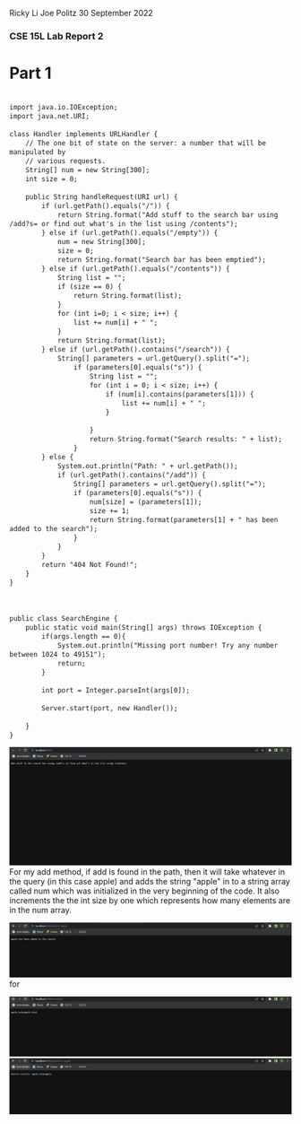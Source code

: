 Ricky Li
Joe Politz
30 September 2022

### CSE 15L Lab Report 2

# Part 1

```

import java.io.IOException;
import java.net.URI;

class Handler implements URLHandler {
    // The one bit of state on the server: a number that will be manipulated by
    // various requests.
    String[] num = new String[300];
    int size = 0;

    public String handleRequest(URI url) {
        if (url.getPath().equals("/")) {
            return String.format("Add stuff to the search bar using /add?s= or find out what's in the list using /contents");
        } else if (url.getPath().equals("/empty")) {
            num = new String[300];
            size = 0;
            return String.format("Search bar has been emptied");
        } else if (url.getPath().equals("/contents")) {
            String list = "";
            if (size == 0) {
                return String.format(list);
            }
            for (int i=0; i < size; i++) {
                list += num[i] + " ";
            }
            return String.format(list);
        } else if (url.getPath().contains("/search")) {
            String[] parameters = url.getQuery().split("=");
                if (parameters[0].equals("s")) {
                    String list = "";
                    for (int i = 0; i < size; i++) {
                        if (num[i].contains(parameters[1])) {
                            list += num[i] + " ";
                        }
                        
                    }
                    return String.format("Search results: " + list);
                }
        } else {
            System.out.println("Path: " + url.getPath());
            if (url.getPath().contains("/add")) {
                String[] parameters = url.getQuery().split("=");
                if (parameters[0].equals("s")) {
                    num[size] = (parameters[1]);
                    size += 1;
                    return String.format(parameters[1] + " has been added to the search");
                }
            }
        }
        return "404 Not Found!";
    }
}



public class SearchEngine {
    public static void main(String[] args) throws IOException {
        if(args.length == 0){
            System.out.println("Missing port number! Try any number between 1024 to 49151");
            return;
        }

        int port = Integer.parseInt(args[0]);

        Server.start(port, new Handler());
    
    }
}

```

![My Image](sc-lab-report2.JPG)
For my add method, if add is found in the path, then it will take whatever in the query (in this case apple) and adds the string "apple" in to a string array called num which was initialized in the very beginning of the code. It also increments the the int size by one which represents how many elements are in the num array.

![My Image](sc-lab-report2-2.JPG)
for 

![My Image](sc-lab-report2-3.JPG)
![My Image](sc-lab-report2-4.JPG)

